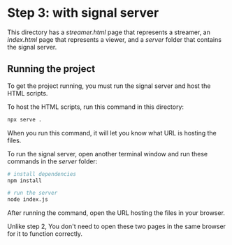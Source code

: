 # Step 3: with signal server
This directory has a _streamer.html_ page that represents a streamer, an _index.html_ page that represents a viewer, and a _server_ folder that contains the signal server.

## Running the project
To get the project running, you must run the signal server and host the HTML scripts.

To host the HTML scripts, run this command in this directory:
```bash
npx serve .
```

When you run this command, it will let you know what URL is hosting the files.

To run the signal server, open another terminal window and run these commands in the _server_ folder:
```bash
# install dependencies
npm install

# run the server
node index.js
```

After running the command, open the URL hosting the files in your browser.

Unlike step 2, You don't need to open these two pages in the same browser for it to function correctly.
